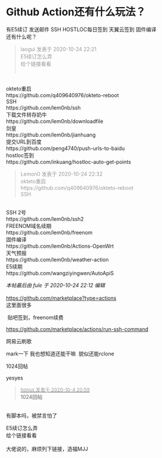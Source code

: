 # Github Action还有什么玩法？


有E5续订 发送邮件 SSH HOSTLOC每日签到 天翼云签到 固件编译<br />
还有什么呢？

<div class="quote"><blockquote><font color="#999999">laogui 发表于 2020-10-24 22:21</font><br />
<font color="#999999">E5续订怎么弄<br />
给个链接看看<br />
<br />
</font></blockquote></div><br />
okteto重启<br />
https://github.com/q409640976/okteto-reboot<br />
SSH<br />
https://github.com/lem0nb/ssh<br />
下载文件转存奶牛<br />
https://github.com/lem0nb/downloadfile<br />
剑皇<br />
https://github.com/lem0nb/jianhuang<br />
提交URL到百度<br />
https://github.com/peng4740/push-urls-to-baidu<br />
hostloc签到<br />
https://github.com/inkuang/hostloc-auto-get-points<br />


<div class="quote"><blockquote><font color="#999999">Lemon0 发表于 2020-10-24 22:32</font><br />
<font color="#999999">okteto重启<br />
https://github.com/q409640976/okteto-reboot<br />
SSH<br />
</font></blockquote></div><br />
SSH 2号<br />
https://github.com/lem0nb/ssh2<br />
FREENOM域名续期<br />
https://github.com/lem0nb/freenom<br />
固件编译<br />
https://github.com/lem0nb/Actions-OpenWrt<br />
天气预报<br />
https://github.com/lem0nb/weather-action<br />
E5续期<br />
https://github.com/wangziyingwen/AutoApiS

<i class="pstatus"> 本帖最后由 fule 于 2020-10-24 22:12 编辑 </i><br />
<br />
https://github.com/marketplace?type=actions<br />
这里面很多

<img src="static/image/smiley/default/hug.gif" smilieid="13" border="0" alt="" /> 贴吧签到，freenom续费

https://github.com/marketplace/actions/run-ssh-command

<img src="static/image/smiley/yct/010.gif" smilieid="41" border="0" alt="" />网易云刷歌

mark一下 我也想知道还能干嘛&nbsp;&nbsp;貌似还能rclone

1024回帖

yesyes

<div class="quote"><blockquote><font size="2"><a href="https://www.hostloc.com/forum.php?mod=redirect&amp;goto=findpost&amp;pid=9259028&amp;ptid=750882" target="_blank"><font color="#999999">honus 发表于 2020-10-4 20:59</font></a></font><br />
1024回帖</blockquote></div><br />
有脚本吗，被禁言怕了<img src="static/image/smiley/default/lol.gif" smilieid="12" border="0" alt="" />

E5续订怎么弄<br />
给个链接看看<br />
<br />
大佬说的，麻烦列下链接，造福MJJ<img src="static/image/smiley/default/biggrin.gif" smilieid="3" border="0" alt="" /> 
